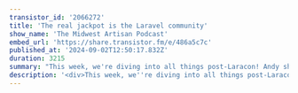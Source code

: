 ```yaml
---
transistor_id: '2066272'
title: 'The real jackpot is the Laravel community'
show_name: 'The Midwest Artisan Podcast'
embed_url: 'https://share.transistor.fm/e/486a5c7c'
published_at: '2024-09-02T12:50:17.832Z'
duration: 3215
summary: "This week, we're diving into all things post-Laracon! Andy shares his wild adventure just getting to Dallas with a few unexpected twists and turns along the way. We break down the highlights from Laracon, including the exciting announcements about Laravel Cloud and the amazing talks that left us inspired and ready to code.But what truly makes Laracon special? The community. From the great conversations to the friendly faces, it's the people who make Laracon an unforgettable experience every time.Plus, Andy gives a heartfelt follow-up on his podcast idea, Artisan's Journey. He opens up about the overwhelming positive feedback he received at Laracon and how it’s fueling his passion to continue exploring the journeys of fellow developers.Andy and Dalton cap it off with their excitement about Laravel Cloud and how excited they are to see Laravel's growth in years to come.Show Links:https://cloud.laravel.com/Connect with us:Andy Hinkle - X/@andyhnkDalton McCleery - X/@DaltonMcCleery"
description: '<div>This week, we''re diving into all things post-Laracon! Andy shares his wild adventure just getting to Dallas with a few unexpected twists and turns along the way. We break down the highlights from Laracon, including the exciting announcements about Laravel Cloud and the amazing talks that left us inspired and ready to code.<br><br>But what truly makes Laracon special? The community. From the great conversations to the friendly faces, it''s the people who make Laracon an unforgettable experience every time.<br><br></div><div>Plus, Andy gives a heartfelt follow-up on his podcast idea, <em>Artisan''s Journey.</em> He opens up about the overwhelming positive feedback he received at Laracon and how it’s fueling his passion to continue exploring the journeys of fellow developers.<br><br>Andy and Dalton cap it off with their excitement about Laravel Cloud and how excited they are to see Laravel''s growth in years to come.<br><br>Show Links:<br><a href="https://cloud.laravel.com/">https://cloud.laravel.com/</a><br><br>Connect with us:<br>Andy Hinkle - X/<a href="https://x.com/andyhnk">@andyhnk</a><br>Dalton McCleery - X/<a href="https://x.com/DaltonMcCleery">@DaltonMcCleery</a></div>'
---
```


